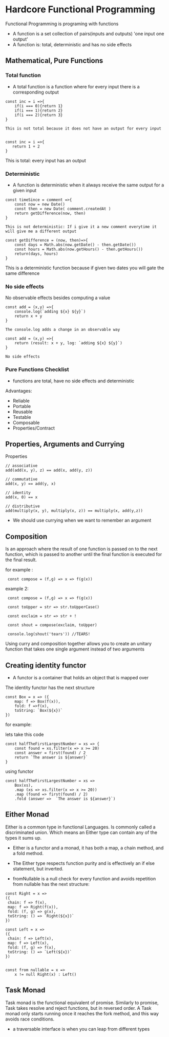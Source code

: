 # Hardcore Functional Programming

Functional Programming is programing with functions
- A function is a set collection of pairs(inputs and outputs) 'one input one output'
- A function is: total, deterministic and has no side effects

## Mathematical, Pure Functions

### Total function
- A total function is a function where for every input there is a corresponding output
 ~~~
 const inc = i =>{
     if(i === 0){return 1}
     if(i === 1){return 2}
     if(i === 2){return 3}
}

This is not total because it does not have an output for every input


const inc = i =>{
    return 1 + 2
}
~~~
This is total: every input has an output

### Deterministic
- A function is deterministic when it always receive the same output for a given input
~~~
const timeSince = comment =>{
    const now = new Date()
    const then = new Date( comment.createdAt )
    return getDifference(now, then)
}

This is not deterministic: If i give it a new comment everytime it will give me a different output

const getDifference = (now, then)=>{
    const days = Math.abs(now.getDate() - then.getDate())
    const hours = Math.abs(now.getHours() - then.getHours())
    return(days, hours)
}
~~~
This is a deterministic function because if given two dates you will gate the same difference

### No side effects
No observable effects besides computing a value
~~~
const add = (x,y) =>{
    console.log(`adding ${x} ${y}`)
    return x + y
}

The console.log adds a change in an observable way 
~~~
~~~
const add = (x,y) =>{
    return (result: x + y, log: `adding ${x} ${y}`)
}

No side effects
~~~

### Pure Functions Checklist

- functions are total, have no side effects and deterministic

Advantages:
- Reliable
- Portable
- Reusable
- Testable
- Composable
- Properties/Contract

## Properties, Arguments and Currying

Properties
~~~
// associative
add(add(x, y), z) == add(x, add(y, z))
 ~~~
 ~~~
// commutative
add(x, y) == add(y, x)
 ~~~
 ~~~
// identity
add(x, 0) == x
 ~~~
 ~~~
// distributive
add(multiply(x, y), multiply(x, z)) == multiply(x, add(y,z))
~~~
- We should use currying when we want to remember an argument

## Composition
 Is an approach where the result of one function is passed on to the next function, which is passed to another until the final function is executed for the final result.

 for example :
~~~
 const compose = (f,g) => x => f(g(x))
~~~
 example 2:
~~~
 const compose = (f,g) => x => f(g(x))

 const toUpper = str => str.toUpperCase()

 const exclaim = str => str + !

 const shout = compose(exclaim, toUpper)

 console.log(shout('tears')) //TEARS!
~~~
 Using curry and composition together allows you to create an unitary function that takes one single argument instead of two arguments

 ## Creating identity functor
 - A functor is a container that holds an object that is mapped over

The identity functor has the next structure
~~~
const Box = x => ({
    map: f => Box(f(x)),
    fold: f =>f(x),
    toString: `Box(${x})`
})
~~~
for example:

lets take this code
~~~
const halfTheFirstLargestNumber = xs => {
    const found = xs.filter(x => x >= 20)
    const answer = first(found) / 2
    return `The answer is ${answer}`
}
~~~
using functor
~~~
const halfTheFirstLargestNumber = xs =>
    Box(xs),
    .map (xs => xs.filter(x => x >= 20))
    .map (found => first(found) / 2)
    .fold (answer =>  `The answer is ${answer}`)
~~~

## Either Monad

Either is a common type in functional Languages. Is commonly called a discriminated union. Which means an Either type can contain any of the types it sums up.

- Either is a functor and a monad, it has both a map, a chain method, and a fold method. 
- The Either type respects function purity and is effectively an if else statement, but inverted.

- fromNullable is a null check for every function and avoids repetition
from nullable has the next structure:
~~~
const Right = x =>
({
 chain: f => f(x),
 map: f => Right(f(x)),
 fold: (f, g) => g(x),
 toString: () => `Right(${x})`
})

const Left = x =>
({
 chain: f => Left(x),
 map: f => Left(x),
 fold: (f, g) => f(x),
 toString: () => `Left(${x})`
})


const from nullable = x =>
    x != null Right(x) : Left()
~~~
## Task Monad

Task monad is the functional equivalent of promise. Similarly to promise, Task takes resolve and reject functions, but in reversed order. A Task monad only starts running once it reaches the fork method, and this way avoids race conditions.

- a traversable interface is when you can leap from different types


